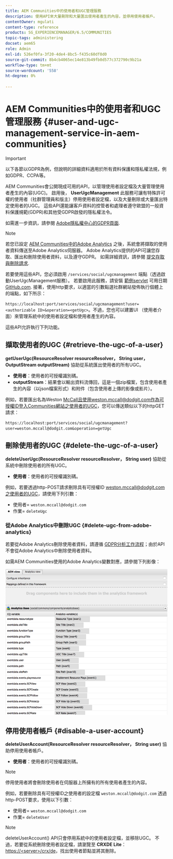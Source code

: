 ```yaml
---
title: AEM Communities中的使用者和UGC管理服務
description: 使用API來大量刪除和大量匯出使用者產生的內容，並停用使用者帳戶。
contentOwner: mgulati
content-type: reference
products: SG_EXPERIENCEMANAGER/6.5/COMMUNITIES
topic-tags: administering
docset: aem65
role: Admin
exl-id: 526ef0fa-3f20-4de4-8bc5-f435c60df0d0
source-git-commit: 8b4cb4065ec14e813b49fb0d577c372790c9b21a
workflow-type: tm+mt
source-wordcount: '558'
ht-degree: 0%

---
```


# AEM Communities中的使用者和UGC管理服務 {#user-and-ugc-management-service-in-aem-communities}

>[!IMPORTANT]
>
>以下各節以GDPR為例，但說明的詳細資料適用於所有資料保護和隱私權法規，例如GDPR、CCPA等。

AEM Communities會公開現成可用的API，以管理使用者設定檔及大量管理使用者產生的內容(UGC)。 啟用後， **UserUgcManagement** 此服務可讓有特殊許可權的使用者（社群管理員和版主）停用使用者設定檔，以及大量刪除或大量匯出特定使用者的UGC。 這些API還能讓客戶資料的控管者和處理者遵守歐盟的一般資料保護規範(GDPR)和其他受GDPR啟發的隱私權法令。

如需進一步資訊，請參閱 [Adobe隱私權中心的GDPR頁面](https://www.adobe.com/privacy/general-data-protection-regulation.html).

>[!NOTE]
>
>若您已設定 [AEM Communities中的Adobe Analytics](/help/communities/analytics.md) 之後，系統會將擷取的使用者資料傳送至Adobe Analytics伺服器。 Adobe Analytics提供的API可讓您存取、匯出和刪除使用者資料，以及遵守GDPR。 如需詳細資訊，請參閱 [提交存取與刪除請求](https://experienceleague.adobe.com/docs/analytics/admin/data-governance/gdpr-submit-access-delete.html).

若要使用這些API，您必須啟用 `/services/social/ugcmanagement` 端點（透過啟動UserUgcManagement服務）。 若要啟用此服務，請安裝 [範例servlet](https://github.com/Adobe-Marketing-Cloud/aem-communities-ugc-migration/tree/main/bundles/communities-ugc-management-servlet) 可用日期 [GitHub.com](https://github.com/Adobe-Marketing-Cloud/aem-communities-ugc-migration/tree/main/bundles/communities-ugc-management-servlet). 接著，使用http要求，以適當的引數點選社群網站發佈執行個體上的端點，如下所示：

`https://localhost:port/services/social/ugcmanagement?user=<authorizable ID>&operation=<getUgc>`。不過，您也可以建置UI （使用者介面）來管理系統中的使用者設定檔和使用者產生的內容。

這些API允許執行下列功能。

## 擷取使用者的UGC {#retrieve-the-ugc-of-a-user}

**getUserUgc(ResourceResolver resourceResolver， String user， OutputStream outputStream)** 協助從系統匯出使用者的所有UGC。

* **使用者**：使用者的可授權識別碼。
* **outputStream**：結果會以輸出資料流傳回，這是一個zip檔案，包含使用者產生的內容（以json檔案形式）和附件（包含使用者上傳的影像或影片）。

例如，若要匯出名為Weston McCall且使用weston.mccall@dodgit.com作為可授權ID登入Communities網站之使用者的UGC，您可以傳送類似以下的httpGET請求：

`https://localhost:port/services/social/ugcmanagement?user=weston.mccall@dodgit.com&operation=getUgc`

## 刪除使用者的UGC {#delete-the-ugc-of-a-user}

**deleteUserUgc(ResourceResolver resourceResolver， String user)** 協助從系統中刪除使用者的所有UGC。

* **使用者**：使用者的可授權識別碼。

例如，若要透過http-POST請求刪除具有可授權ID weston.mccall@dodgit.com之使用者的UGC，請使用下列引數：

* 使用者= `weston.mccall@dodgit.com`
* 作業= `deleteUgc`

### 從Adobe Analytics中刪除UGC {#delete-ugc-from-adobe-analytics}

若要從Adobe Analytics刪除使用者資料，請遵循 [GDPR分析工作流程](https://experienceleague.adobe.com/docs/analytics/admin/data-governance/an-gdpr-workflow.html)；由於API不會從Adobe Analytics中刪除使用者資料。

如需AEM Communities使用的Adobe Analytics變數對應，請參閱下列影像：

![Adobe Analytics的AEM社群變數對應](assets/analytics-communities-mapping.png)

## 停用使用者帳戶 {#disable-a-user-account}

**deleteUserAccount(ResourceResolver resourceResolver， String user)** 協助停用使用者帳戶。

* **使用者**：使用者的可授權識別碼。

>[!NOTE]
>
>停用使用者將會刪除使用者在伺服器上所擁有的所有使用者產生的內容。

例如，若要刪除具有可授權ID之使用者的設定檔 `weston.mccall@dodgit.com` 透過http-POST要求，使用以下引數：

* 使用者= `weston.mccall@dodgit.com`
* 作業= `deleteUser`

>[!NOTE]
>
>deleteUserAccount() API只會停用系統中的使用者設定檔，並移除UGC。 不過，若要從系統刪除使用者設定檔，請瀏覽至 **CRXDE Lite**： [https://&lt;server>/crx/de](https://localhost:4502/crx/de)，找出使用者節點並將其刪除。
